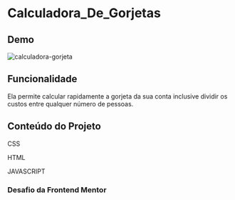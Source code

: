 # Calculadora_De_Gorjetas 

## Demo
![calculadora-gorjeta](https://user-images.githubusercontent.com/106702919/220413379-d233a17e-e030-4e7b-93bd-d07857575427.png)


## Funcionalidade 

Ela permite calcular rapidamente a gorjeta da sua conta inclusive dividir os custos entre qualquer número de pessoas.

## Conteúdo do Projeto

CSS

HTML

JAVASCRIPT




### Desafio  da Frontend Mentor
